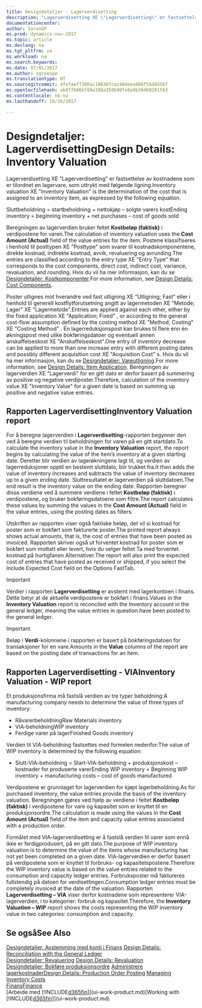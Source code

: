 ```yaml
---
title: Designdetaljer - Lagerverdisetting
description: "Lagerverdisetting XE \"Lagerverdisetting\" er fastsettelse av kostnadene som er tilordnet en lagervare, som uttrykt med følgende ligning."
documentationcenter: 
author: SorenGP
ms.prod: dynamics-nav-2017
ms.topic: article
ms.devlang: na
ms.tgt_pltfrm: na
ms.workload: na
ms.search.keywords: 
ms.date: 07/01/2017
ms.author: sgroespe
ms.translationtype: HT
ms.sourcegitcommit: 4fefaef7380ac10836fcac404eea006f55d8556f
ms.openlocfilehash: ab8f7606bf88e208a358b90fe8a9b30460201f63
ms.contentlocale: nb-no
ms.lasthandoff: 10/16/2017

---
```

# <a name="design-details-inventory-valuation"></a><span data-ttu-id="42346-103">Designdetaljer: Lagerverdisetting</span><span class="sxs-lookup"><span data-stu-id="42346-103">Design Details: Inventory Valuation</span></span>
<span data-ttu-id="42346-104">Lagerverdisetting XE "Lagerverdisetting" er fastsettelse av kostnadene som er tilordnet en lagervare, som uttrykt med følgende ligning.</span><span class="sxs-lookup"><span data-stu-id="42346-104">Inventory valuation XE "Inventory Valuation"  is the determination of the cost that is assigned to an inventory item, as expressed by the following equation.</span></span>  

<span data-ttu-id="42346-105">Sluttbeholdning = startbeholdning + nettokjøp – solgte varers kost</span><span class="sxs-lookup"><span data-stu-id="42346-105">Ending inventory = beginning inventory + net purchases – cost of goods sold</span></span>  

<span data-ttu-id="42346-106">Beregningen av lagerverdien bruker feltet **Kostbeløp (faktisk)** i verdipostene for varen.</span><span class="sxs-lookup"><span data-stu-id="42346-106">The calculation of inventory valuation uses the **Cost Amount (Actual)** field of the value entries for the item.</span></span> <span data-ttu-id="42346-107">Postene klassifiseres i henhold til posttypen XE "Posttype" som svarer til kostnadskomponentene, direkte kostnad, indirekte kostnad, avvik, revaluering og avrunding.</span><span class="sxs-lookup"><span data-stu-id="42346-107">The entries are classified according to the entry type XE "Entry Type"  that corresponds to the cost components, direct cost, indirect cost, variance, revaluation, and rounding.</span></span> <span data-ttu-id="42346-108">Hvis du vil ha mer informasjon, kan du se [Designdetaljer: Kostkomponenter](design-details-cost-components.md).</span><span class="sxs-lookup"><span data-stu-id="42346-108">For more information, see [Design Details: Cost Components](design-details-cost-components.md).</span></span>  

<span data-ttu-id="42346-109">Poster utlignes mot hverandre ved fast utligning XE "Utligning; Fast" eller i henhold til generell kostflytforutsetning angitt av lagermetoden XE "Metode; Lager" XE "Lagermetode".</span><span class="sxs-lookup"><span data-stu-id="42346-109">Entries are applied against each other, either by the fixed application XE "Application; Fixed" , or according to the general cost-flow assumption defined by the costing method XE "Method; Costing"  XE "Costing Method" .</span></span> <span data-ttu-id="42346-110">Én lagerreduksjonspost kan brukes til flere enn én økningspost med ulike bokføringsdatoer og eventuell annen anskaffelseskost XE "Anskaffelseskost".</span><span class="sxs-lookup"><span data-stu-id="42346-110">One entry of inventory decrease can be applied to more than one increase entry with different posting dates and possibly different acquisition cost XE "Acquisition Cost" s.</span></span> <span data-ttu-id="42346-111">Hvis du vil ha mer informasjon, kan du se [Designdetaljer: Vareutligning](design-details-item-application.md).</span><span class="sxs-lookup"><span data-stu-id="42346-111">For more information, see [Design Details: Item Application](design-details-item-application.md).</span></span> <span data-ttu-id="42346-112">Beregningen av lagerverdien XE "Lagerverdi" for en gitt dato er derfor basert på summering av positive og negative verdiposter.</span><span class="sxs-lookup"><span data-stu-id="42346-112">Therefore, calculation of the inventory value XE "Inventory Value"  for a given date is based on summing up positive and negative value entries.</span></span>  

## <a name="inventory-valuation-report"></a><span data-ttu-id="42346-113">Rapporten Lagerverdisetting</span><span class="sxs-lookup"><span data-stu-id="42346-113">Inventory Valuation report</span></span>  
<span data-ttu-id="42346-114">For å beregne lagerverdien i **Lagerverdisetting**-rapporten begynner den ved å beregne verdien til beholdningen for varen på en gitt startdato.</span><span class="sxs-lookup"><span data-stu-id="42346-114">To calculate the inventory value in the **Inventory Valuation** report, the report begins by calculating the value of the item’s inventory at a given starting date.</span></span> <span data-ttu-id="42346-115">Deretter blir verdien av lagerøkningene lagt til, og verdien av lagerreduksjoner opptil en bestemt sluttdato, blir trukket fra.</span><span class="sxs-lookup"><span data-stu-id="42346-115">It then adds the value of inventory increases and subtracts the value of inventory decreases up to a given ending date.</span></span> <span data-ttu-id="42346-116">Sluttresultatet er lagerverdien på sluttdatoen.</span><span class="sxs-lookup"><span data-stu-id="42346-116">The end result is the inventory value on the ending date.</span></span> <span data-ttu-id="42346-117">Rapporten beregner disse verdiene ved å summere verdiene i feltet **Kostbeløp (faktisk)** i verdipostene, og bruker bokføringsdatoene som filtre.</span><span class="sxs-lookup"><span data-stu-id="42346-117">The report calculates these values by summing the values in the **Cost Amount (Actual)** field in the value entries, using the posting dates as filters.</span></span>  

<span data-ttu-id="42346-118">Utskriften av rapporten viser også faktiske beløp, det vil si kostnad for poster som er bokført som fakturerte poster.</span><span class="sxs-lookup"><span data-stu-id="42346-118">The printed report always shows actual amounts, that is, the cost of entries that have been posted as invoiced.</span></span> <span data-ttu-id="42346-119">Rapporten skriver også ut forventet kostnad for poster som er bokført som mottatt eller levert, hvis du velger feltet Ta med forventet kostnad på hurtigfanen Alternativer.</span><span class="sxs-lookup"><span data-stu-id="42346-119">The report will also print the expected cost of entries that have posted as received or shipped, if you select the Include Expected Cost field on the Options FastTab.</span></span>  

> [!IMPORTANT]  
>  <span data-ttu-id="42346-120">Verdier i rapporten **Lagerverdisetting** er avstemt med lagerkontoen i finans. Dette betyr at de aktuelle verdipostene er bokført i finans.</span><span class="sxs-lookup"><span data-stu-id="42346-120">Values in the **Inventory Valuation** report is reconciled with the Inventory account in the general ledger, meaning the value entries in question have been posted to the general ledger.</span></span>  

> [!IMPORTANT]  
>  <span data-ttu-id="42346-121">Beløp i **Verdi**-kolonnene i rapporten er basert på bokføringsdatoen for transaksjoner for en vare.</span><span class="sxs-lookup"><span data-stu-id="42346-121">Amounts in the **Value** columns of the report are based on the posting date of transactions for an item.</span></span>  

## <a name="inventory-valuation---wip-report"></a><span data-ttu-id="42346-122">Rapporten Lagerverdisetting - VIA</span><span class="sxs-lookup"><span data-stu-id="42346-122">Inventory Valuation - WIP report</span></span>  
<span data-ttu-id="42346-123">Et produksjonsfirma må fastslå verdien av tre typer beholdning:</span><span class="sxs-lookup"><span data-stu-id="42346-123">A manufacturing company needs to determine the value of three types of inventory:</span></span>  

* <span data-ttu-id="42346-124">Råvarerbeholdning</span><span class="sxs-lookup"><span data-stu-id="42346-124">Raw Materials inventory</span></span>  
* <span data-ttu-id="42346-125">VIA-beholdning</span><span class="sxs-lookup"><span data-stu-id="42346-125">WIP inventory</span></span>  
* <span data-ttu-id="42346-126">Ferdige varer på lager</span><span class="sxs-lookup"><span data-stu-id="42346-126">Finished Goods inventory</span></span>  

<span data-ttu-id="42346-127">Verdien til VIA-beholdning fastsettes med formelen nedenfor:</span><span class="sxs-lookup"><span data-stu-id="42346-127">The value of WIP inventory is determined by the following equation:</span></span>  

* <span data-ttu-id="42346-128">Slutt-VIA-beholdning = Start-VIA-beholdning + produksjonskost – kostnader for produserte varer</span><span class="sxs-lookup"><span data-stu-id="42346-128">Ending WIP inventory = Beginning WIP inventory + manufacturing costs – cost of goods manufactured</span></span>  

<span data-ttu-id="42346-129">Verdipostene er grunnlaget for lagerverdien for kjøpt lagerbeholdning.</span><span class="sxs-lookup"><span data-stu-id="42346-129">As for purchased inventory, the value entries provide the basis of the inventory valuation.</span></span> <span data-ttu-id="42346-130">Beregningen gjøres ved hjelp av verdiene i feltet **Kostbeløp (faktisk)** i verdipostene for vare og kapasitet som er knyttet til en produksjonsordre.</span><span class="sxs-lookup"><span data-stu-id="42346-130">The calculation is made using the values in the **Cost Amount (Actual)** field of the item and capacity value entries associated with a production order.</span></span>  

<span data-ttu-id="42346-131">Formålet med VIA-lagerverdisetting er å fastslå verdien til varer som ennå ikke er ferdigprodusert, på en gitt dato.</span><span class="sxs-lookup"><span data-stu-id="42346-131">The purpose of WIP inventory valuation is to determine the value of the items whose manufacturing has not yet been completed on a given date.</span></span> <span data-ttu-id="42346-132">VIA-lagerverdien er derfor basert på verdipostene som er knyttet til forbruks- og kapasitetspostene.</span><span class="sxs-lookup"><span data-stu-id="42346-132">Therefore the WIP inventory value is based on the value entries related to the consumption and capacity ledger entries.</span></span> <span data-ttu-id="42346-133">Forbruksposter må faktureres fullstendig på datoen for verdisettingen.</span><span class="sxs-lookup"><span data-stu-id="42346-133">Consumption ledger entries must be completely invoiced at the date of the valuation.</span></span> <span data-ttu-id="42346-134">Rapporten **Lagerverdisetting – VIA** viser derfor kostnadene som representerer VIA-lagerverdien, i to kategorier: forbruk og kapasitet.</span><span class="sxs-lookup"><span data-stu-id="42346-134">Therefore, the **Inventory Valuation – WIP** report shows the costs representing the WIP inventory value in two categories: consumption and capacity.</span></span>  

## <a name="see-also"></a><span data-ttu-id="42346-135">Se også</span><span class="sxs-lookup"><span data-stu-id="42346-135">See Also</span></span>  
<span data-ttu-id="42346-136">[Designdetaljer: Avstemming med konti i Finans](design-details-reconciliation-with-the-general-ledger.md) </span><span class="sxs-lookup"><span data-stu-id="42346-136">[Design Details: Reconciliation with the General Ledger](design-details-reconciliation-with-the-general-ledger.md) </span></span>  
<span data-ttu-id="42346-137">[Designdetaljer: Revaluering](design-details-revaluation.md) </span><span class="sxs-lookup"><span data-stu-id="42346-137">[Design Details: Revaluation](design-details-revaluation.md) </span></span>  
<span data-ttu-id="42346-138">[Designdetaljer: Bokføre produksjonsordre](design-details-production-order-posting.md)
[Administrere lagerkostnader](finance-manage-inventory-costs.md)</span><span class="sxs-lookup"><span data-stu-id="42346-138">[Design Details: Production Order Posting](design-details-production-order-posting.md)
[Managing Inventory Costs](finance-manage-inventory-costs.md)</span></span>  
[<span data-ttu-id="42346-139">Finans</span><span class="sxs-lookup"><span data-stu-id="42346-139">Finance</span></span>](finance.md)  
<span data-ttu-id="42346-140">[Arbeide med [!INCLUDE[d365fin](includes/d365fin_md.md)]](ui-work-product.md)</span><span class="sxs-lookup"><span data-stu-id="42346-140">[Working with [!INCLUDE[d365fin](includes/d365fin_md.md)]](ui-work-product.md)</span></span>

